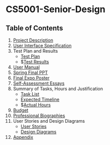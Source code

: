 # CS5001-Senior-Design

## Table of Contents
1. [Project Description](https://github.com/vanblakp/CS5001-Senior-Design/blob/main/Project-Description.md)
2. [User Interface Specification](https://github.com/vanblakp/CS5001-Senior-Design/blob/main/Documents/UserInterfaceSpec.md)
3. Test Plan and Results
    * [Test Plan](https://github.com/vanblakp/CS5001-Senior-Design/blob/main/Documents/Test%20Plan.pdf)
    * $[Test Results]()
4. [User Manual](https://github.com/vanblakp/CS5001-Senior-Design/blob/main/Documents/UserManual.md)
5. [Spring Final PPT](https://docs.google.com/presentation/d/1T8rn-sCMebEAvztQmjr46UulldjiE7Xz2AiFRE9HNbw/edit?usp=sharing)
6. [Final Expo Poster](https://github.com/vanblakp/CS5001-Senior-Design/blob/main/Documents/ExpoPoster.pdf)
7. [Self-Assessment Essays](https://github.com/vanblakp/CS5001-Senior-Design/tree/main/Documents/Capstone%20Assessments)
8. Summary of Tasks, Hours and Justification
    * [Task List](https://github.com/vanblakp/CS5001-Senior-Design/blob/main/Documents/Tasklist.md)
    * [Expected Timeline](https://github.com/vanblakp/CS5001-Senior-Design/blob/main/Documents/Assignment6.md)
    * $[Actual Hours]()
9. [Budget](https://github.com/vanblakp/CS5001-Senior-Design/blob/main/Documents/Budget.md)
10. [Professional Biographies](https://github.com/vanblakp/CS5001-Senior-Design/tree/main/Documents/Professional%20Biographies)
11. User Stories and Design Diagrams
    * [User Stories](https://github.com/vanblakp/CS5001-Senior-Design/blob/main/User-Stories.md)
    * [Design Diagrams](https://github.com/vanblakp/CS5001-Senior-Design/tree/main/Design_Diagrams)
12. [Appendix](https://github.com/vanblakp/CS5001-Senior-Design/blob/main/Documents/Appendix.md)

